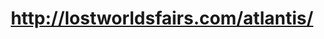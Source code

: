 ---
layout: post
title: http://lostworldsfairs.com/atlantis/
image: lostworldsfairs.comatlantis-2011-10-01-clipped.png
---